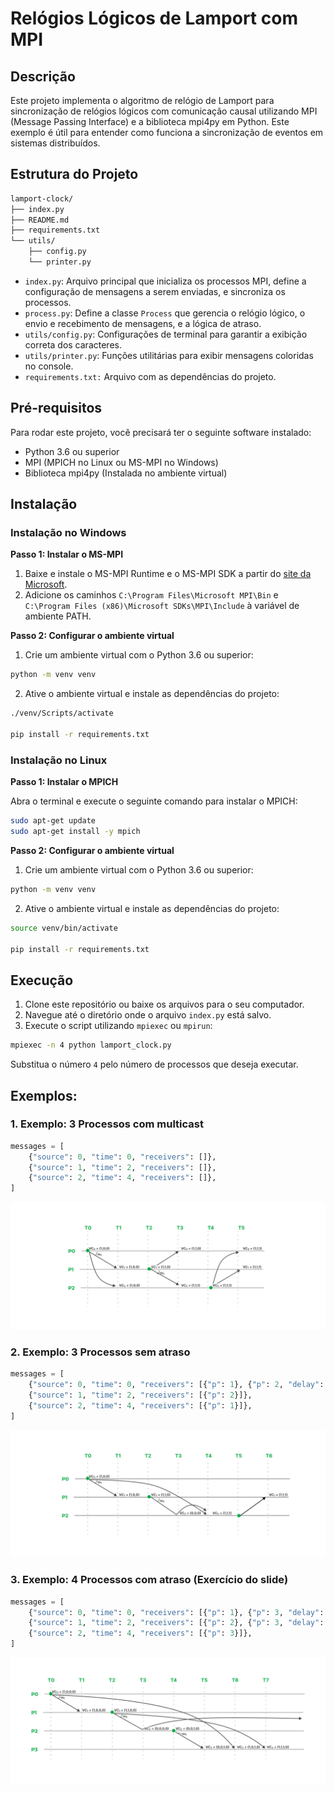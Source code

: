 # Relógios Lógicos de Lamport com MPI

## Descrição

Este projeto implementa o algoritmo de relógio de Lamport para sincronização de relógios lógicos com comunicação causal utilizando MPI (Message Passing Interface) e a biblioteca mpi4py em Python. Este exemplo é útil para entender como funciona a sincronização de eventos em sistemas distribuídos.

## Estrutura do Projeto

```bash
lamport-clock/
├── index.py
├── README.md
├── requirements.txt
└── utils/
    ├── config.py
    └── printer.py
```

-   `index.py`: Arquivo principal que inicializa os processos MPI, define a configuração de mensagens a serem enviadas, e sincroniza os processos.
-   `process.py`: Define a classe `Process` que gerencia o relógio lógico, o envio e recebimento de mensagens, e a lógica de atraso.
-   `utils/config.py`: Configurações de terminal para garantir a exibição correta dos caracteres.
-   `utils/printer.py`: Funções utilitárias para exibir mensagens coloridas no console.
-   `requirements.txt:` Arquivo com as dependências do projeto.

## Pré-requisitos

Para rodar este projeto, você precisará ter o seguinte software instalado:

-   Python 3.6 ou superior
-   MPI (MPICH no Linux ou MS-MPI no Windows)
-   Biblioteca mpi4py (Instalada no ambiente virtual)

## Instalação

### Instalação no Windows

**Passo 1: Instalar o MS-MPI**

1. Baixe e instale o MS-MPI Runtime e o MS-MPI SDK a partir do [site da Microsoft](https://docs.microsoft.com/en-us/message-passing-interface/microsoft-mpi).
2. Adicione os caminhos `C:\Program Files\Microsoft MPI\Bin` e `C:\Program Files (x86)\Microsoft SDKs\MPI\Include` à variável de ambiente PATH.

**Passo 2: Configurar o ambiente virtual**

1. Crie um ambiente virtual com o Python 3.6 ou superior:

```bash
python -m venv venv
```

2. Ative o ambiente virtual e instale as dependências do projeto:

```bash
./venv/Scripts/activate

pip install -r requirements.txt
```

### Instalação no Linux

**Passo 1: Instalar o MPICH**

Abra o terminal e execute o seguinte comando para instalar o MPICH:

```bash
sudo apt-get update
sudo apt-get install -y mpich
```

**Passo 2: Configurar o ambiente virtual**

1. Crie um ambiente virtual com o Python 3.6 ou superior:

```bash
python -m venv venv
```

2. Ative o ambiente virtual e instale as dependências do projeto:

```bash
source venv/bin/activate

pip install -r requirements.txt
```

## Execução

1. Clone este repositório ou baixe os arquivos para o seu computador.
2. Navegue até o diretório onde o arquivo `index.py` está salvo.
3. Execute o script utilizando `mpiexec` ou `mpirun`:

```bash
mpiexec -n 4 python lamport_clock.py
```

Substitua o número `4` pelo número de processos que deseja executar.

## Exemplos:

### 1. Exemplo: 3 Processos com multicast

```py
messages = [
    {"source": 0, "time": 0, "receivers": []},
    {"source": 1, "time": 2, "receivers": []},
    {"source": 2, "time": 4, "receivers": []},
]
```

![Exemplo 1](./assets/multicast.png)

### 2. Exemplo: 3 Processos sem atraso

```py
messages = [
    {"source": 0, "time": 0, "receivers": [{"p": 1}, {"p": 2, "delay": 4}]},
    {"source": 1, "time": 2, "receivers": [{"p": 2}]},
    {"source": 2, "time": 4, "receivers": [{"p": 1}]},
]
```

![Exemplo 2](./assets/no-delay.png)

### 3. Exemplo: 4 Processos com atraso (Exercício do slide)

```py
messages = [
    {"source": 0, "time": 0, "receivers": [{"p": 1}, {"p": 3, "delay": 6}]},
    {"source": 1, "time": 2, "receivers": [{"p": 2}, {"p": 3, "delay": 5}]},
    {"source": 2, "time": 4, "receivers": [{"p": 3}]},
]
```

![Exemplo 3](./assets/delay.png)
